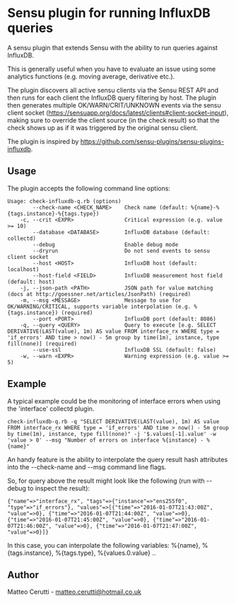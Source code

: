 # Sensu plugin for running InfluxDB queries

A sensu plugin that extends Sensu with the ability to run queries against InfluxDB.

This is generally useful when you have to evaluate an issue using some analytics functions (e.g. moving average, derivative etc.).

The plugin discovers all active sensu clients via the Sensu REST API and then runs for each client the InfluxDB query filtering by host.
The plugin then generates multiple OK/WARN/CRIT/UNKNOWN events via the sensu client socket (https://sensuapp.org/docs/latest/clients#client-socket-input),
making sure to override the client source (in the check result) so that the check shows up as if it was triggered by the original sensu client.

The plugin is inspired by https://github.com/sensu-plugins/sensu-plugins-influxdb.

## Usage

The plugin accepts the following command line options:

```
Usage: check-influxdb-q.rb (options)
        --check-name <CHECK_NAME>    Check name (default: %{name}-%{tags.instance}-%{tags.type})
    -c, --crit <EXPR>                Critical expression (e.g. value >= 10)
        --database <DATABASE>        InfluxDB database (default: collectd)
        --debug                      Enable debug mode
        --dryrun                     Do not send events to sensu client socket
        --host <HOST>                InfluxDB host (default: localhost)
        --host-field <FIELD>         InfluxDB measurement host field (default: host)
    -j, --json-path <PATH>           JSON path for value matching (docs at http://goessner.net/articles/JsonPath) (required)
    -m, --msg <MESSAGE>              Message to use for OK/WARNING/CRITICAL, supports variable interpolation (e.g. %{tags.instance}) (required)
        --port <PORT>                InfluxDB port (default: 8086)
    -q, --query <QUERY>              Query to execute [e.g. SELECT DERIVATIVE(LAST(value), 1m) AS value FROM interface_rx WHERE type = 'if_errors' AND time > now() - 5m group by time(1m), instance, type fill(none)] (required)
        --use-ssl                    InfluxDB SSL (default: false)
    -w, --warn <EXPR>                Warning expression (e.g. value >= 5)
```

## Example

A typical example could be the monitoring of interface errors when using the 'interface' collectd plugin.


```
check-influxdb-q.rb -q "SELECT DERIVATIVE(LAST(value), 1m) AS value FROM interface_rx WHERE type = 'if_errors' AND time > now() - 5m group by time(1m), instance, type fill(none)" -j '$.values[-1].value' -w 'value > 0' --msg "Number of errors on interface %{instance} - %{name}"
```

An handy feature is the ability to interpolate the query result hash attributes into the --check-name and --msg command line flags.

So, for query above the result might look like the following (run with --debug to inspect the result):

```
{"name"=>"interface_rx", "tags"=>{"instance"=>"ens255f0", "type"=>"if_errors"}, "values"=>[{"time"=>"2016-01-07T21:43:00Z", "value"=>0}, {"time"=>"2016-01-07T21:44:00Z", "value"=>0}, {"time"=>"2016-01-07T21:45:00Z", "value"=>0}, {"time"=>"2016-01-07T21:46:00Z", "value"=>0}, {"time"=>"2016-01-07T21:47:00Z", "value"=>0}]}
```

In this case, you can interpolate the following variables: %{name}, %{tags.instance}, %{tags.type}, %{values.0.value} ..

## Author
Matteo Cerutti - <matteo.cerutti@hotmail.co.uk>
